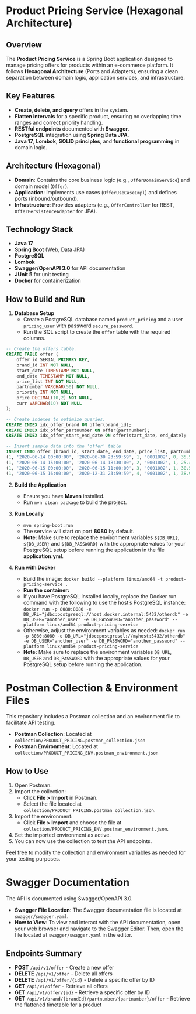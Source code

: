 # Product Pricing Service (Hexagonal Architecture)

## Overview
The **Product Pricing Service** is a Spring Boot application designed to manage pricing offers for products within an e-commerce platform. It follows **Hexagonal Architecture** (Ports and Adapters), ensuring a clean separation between domain logic, application services, and infrastructure.

## Key Features
- **Create, delete, and query** offers in the system.
- **Flatten intervals** for a specific product, ensuring no overlapping time ranges and correct priority handling.
- **RESTful endpoints** documented with **Swagger**.
- **PostgreSQL** integration using **Spring Data JPA**.
- **Java 17**, **Lombok**, **SOLID principles**, and **functional programming** in domain logic.

## Architecture (Hexagonal)
- **Domain**: Contains the core business logic (e.g., `OfferDomainService`) and domain model (`Offer`).
- **Application**: Implements use cases (`OfferUseCaseImpl`) and defines ports (inbound/outbound).
- **Infrastructure**: Provides adapters (e.g., `OfferController` for REST, `OfferPersistenceAdapter` for JPA).

## Technology Stack
- **Java 17**  
- **Spring Boot** (Web, Data JPA)  
- **PostgreSQL**  
- **Lombok**  
- **Swagger/OpenAPI 3.0** for API documentation  
- **JUnit 5** for unit testing  
- **Docker** for containerization  

## How to Build and Run

1. **Database Setup**  
   - Create a PostgreSQL database named `product_pricing` and a user `pricing_user` with password `secure_password`.
   - Run the SQL script to create the `offer` table with the required columns.
   
```sql
-- Create the offers table.
CREATE TABLE offer (
    offer_id SERIAL PRIMARY KEY,
    brand_id INT NOT NULL,
    start_date TIMESTAMP NOT NULL,
    end_date TIMESTAMP NOT NULL,
    price_list INT NOT NULL,
    partnumber VARCHAR(50) NOT NULL,
    priority INT NOT NULL,
    price DECIMAL(10,2) NOT NULL,
    curr VARCHAR(10) NOT NULL
);

-- Create indexes to optimize queries.
CREATE INDEX idx_offer_brand ON offer(brand_id);
CREATE INDEX idx_offer_partnumber ON offer(partnumber);
CREATE INDEX idx_offer_start_end_date ON offer(start_date, end_date);

-- Insert sample data into the 'offer' table
INSERT INTO offer (brand_id, start_date, end_date, price_list, partnumber, priority, price, curr) VALUES
(1, '2020-06-14 00:00:00', '2020-06-30 23:59:59', 1, '0001002', 0, 35.50, 'EUR'),
(1, '2020-06-14 15:00:00', '2020-06-14 18:30:00', 2, '0001002', 1, 25.45, 'EUR'),
(1, '2020-06-15 00:00:00', '2020-06-15 11:00:00', 3, '0001002', 1, 30.50, 'EUR'),
(1, '2020-06-15 16:00:00', '2020-12-31 23:59:59', 4, '0001002', 1, 38.95, 'EUR');
```

2. **Build the Application**  
   - Ensure you have **Maven** installed.  
   - Run `mvn clean package` to build the project.

3. **Run Locally**  
   - `mvn spring-boot:run`  
   - The service will start on port **8080** by default.
   - **Note:** Make sure to replace the environment variables `${DB_URL}`, `${DB_USER}` and `${DB_PASSWORD}` with the appropriate values for your PostgreSQL setup before running the application in the file **application.yml**.

4. **Run with Docker**  
   - Build the image: `docker build --platform linux/amd64 -t product-pricing-service .`  
   - **Run the container:**
   - If you have PostgreSQL installed locally, replace the Docker run command with the following to use the host’s PostgreSQL instance:
     `docker run -p 8080:8080 -e DB_URL="jdbc:postgresql://host.docker.internal:5432/otherdb" -e DB_USER="another_user" -e DB_PASSWORD="another_password" --platform linux/amd64 product-pricing-service`
   - Otherwise, adjust the environment variables as needed:
     `docker run -p 8080:8080 -e DB_URL="jdbc:postgresql://myhost:5432/otherdb" -e DB_USER="another_user" -e DB_PASSWORD="another_password" --platform linux/amd64 product-pricing-service`
   - **Note:** Make sure to replace the environment variables `DB_URL`, `DB_USER` and `DB_PASSWORD` with the appropriate values for your PostgreSQL setup before running the application.
   
# Postman Collection & Environment Files

This repository includes a Postman collection and an environment file to facilitate API testing.

- **Postman Collection**: Located at `collection/PRODUCT_PRICING.postman_collection.json`
- **Postman Environment**: Located at `collection/PRODUCT_PRICING_ENV.postman_environment.json`

## How to Use

1. Open Postman.
2. Import the collection:
   - Click **File > Import** in Postman.
   - Select the file located at `collection/PRODUCT_PRICING.postman_collection.json`.
3. Import the environment:
   - Click **File > Import** and choose the file at `collection/PRODUCT_PRICING_ENV.postman_environment.json`.
4. Set the imported environment as active.
5. You can now use the collection to test the API endpoints.

Feel free to modify the collection and environment variables as needed for your testing purposes.  

# Swagger Documentation

The API is documented using Swagger/OpenAPI 3.0.

- **Swagger File Location**: The Swagger documentation file is located at `swagger/swagger.yaml`.
- **How to View**: To view and interact with the API documentation, open your web browser and navigate to the [Swagger Editor](https://editor.swagger.io/). Then, open the file located at `swagger/swagger.yaml` in the editor.

## Endpoints Summary

- **POST** `/api/v1/offer` - Create a new offer
- **DELETE** `/api/v1/offer` - Delete all offers
- **DELETE** `/api/v1/offer/{id}` - Delete a specific offer by ID
- **GET** `/api/v1/offer` - Retrieve all offers
- **GET** `/api/v1/offer/{id}` - Retrieve a specific offer by ID
- **GET** `/api/v1/brand/{brandId}/partnumber/{partnumber}/offer` - Retrieve the flattened timetable for a product